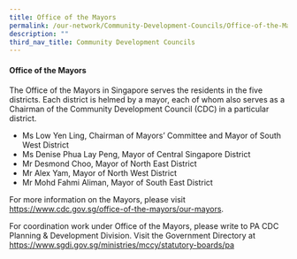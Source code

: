 ```yaml
---
title: Office of the Mayors
permalink: /our-network/Community-Development-Councils/Office-of-the-Mayors
description: ""
third_nav_title: Community Development Councils
---
```

#### Office of the Mayors
#### 

The Office of the Mayors in Singapore serves the residents in the five districts. Each district is helmed by a mayor, each of whom also serves as a Chairman of the Community Development Council (CDC) in a particular district. 

* Ms Low Yen Ling, Chairman of Mayors’ Committee and Mayor of South West District
* Ms Denise Phua Lay Peng, Mayor of Central Singapore District
* Mr Desmond Choo, Mayor of North East District
* Mr Alex Yam, Mayor of North West District
* Mr Mohd Fahmi Aliman, Mayor of South East District


For more information on the Mayors, please visit https://www.cdc.gov.sg/office-of-the-mayors/our-mayors.

For coordination work under Office of the Mayors, please write to PA CDC Planning & Development Division.  Visit the Government Directory at https://www.sgdi.gov.sg/ministries/mccy/statutory-boards/pa

 